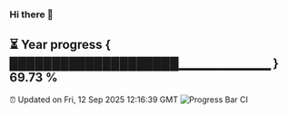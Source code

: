 ### Hi there 👋
⏳ Year progress { ████████████████████▁▁▁▁▁▁▁▁▁▁ } 69.73 %
---
⏰ Updated on Fri, 12 Sep 2025 12:16:39 GMT
![Progress Bar CI](https://github.com/Moyi321/Moyi321/workflows/Progress%20Bar%20CI/badge.svg)
